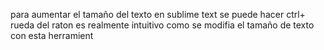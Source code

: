para aumentar el tamaño del texto en sublime text
se puede hacer ctrl+ rueda del raton
es realmente intuitivo como se modifia el tamaño de texto con esta
herramient